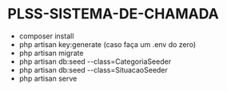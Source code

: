 # PLSS-SISTEMA-DE-CHAMADA

- composer install
- php artisan key:generate (caso faça um .env do zero)
- php artisan migrate
- php artisan db:seed --class=CategoriaSeeder
- php artisan db:seed --class=SituacaoSeeder
- php artisan serve